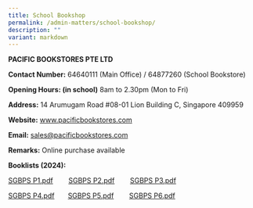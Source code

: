 ```yaml
---
title: School Bookshop
permalink: /admin-matters/school-bookshop/
description: ""
variant: markdown
---
```

**PACIFIC BOOKSTORES PTE LTD**

**Contact Number:**  64640111 (Main Office) / 64877260 (School Bookstore) 

 **Opening Hours: (in school)**
 8am to 2.30pm (Mon to Fri)  

**Address:** 14 Arumugam Road #08-01 Lion Building C, Singapore 409959  

**Website:** www.pacificbookstores.com

**Email:** sales@pacificbookstores.com 

**Remarks:**  Online purchase available

**Booklists (2024):**

[SGBPS P1.pdf](https://drive.google.com/file/d/1Q50tVpyUeiyNgR1njbWJrLB_a0CVS8y0/view?usp=sharing)        [SGBPS P2.pdf](https://drive.google.com/file/d/1LFzQ8vwnadu-NpmPuLftea78Zj99gyBV/view?usp=sharing)        [SGBPS P3.pdf](https://drive.google.com/file/d/1HhfWg2tFaoInX6oELcVN6HSWAG80lyRb/view?usp=sharing)

[SGBPS P4.pdf](https://drive.google.com/file/d/1AQAC_NgTSRLFhAktR1bzzGMlNEj4AgxN/view?usp=sharing)       [SGBPS P5.pdf](https://drive.google.com/file/d/1WBiSKkAAlF2CDDOMN6v8s5AbOViVVJAE/view?usp=sharing)        [SGBPS P6.pdf](https://drive.google.com/file/d/1QiqDzuoKRZLaRozmZzcgXAARr7TVMXSU/view?usp=sharing)